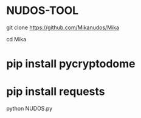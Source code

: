 # NUDOS-TOOL

git clone https://github.com/Mikanudos/Mika

cd Mika

# pip install pycryptodome
# pip install requests

python NUDOS.py
